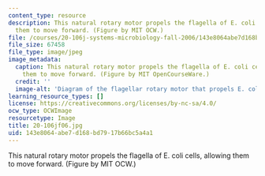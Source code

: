```yaml
---
content_type: resource
description: This natural rotary motor propels the flagella of E. coli cells, allowing
  them to move forward. (Figure by MIT OCW.)
file: /courses/20-106j-systems-microbiology-fall-2006/143e8064abe7d168bd7917b66bc5a4a1_20-106jf06.jpg
file_size: 67458
file_type: image/jpeg
image_metadata:
  caption: This natural rotary motor propels the flagella of E. coli cells, allowing
    them to move forward. (Figure by MIT OpenCourseWare.)
  credit: ''
  image-alt: 'Diagram of the flagellar rotary motor that propels E. coli. '
learning_resource_types: []
license: https://creativecommons.org/licenses/by-nc-sa/4.0/
ocw_type: OCWImage
resourcetype: Image
title: 20-106jf06.jpg
uid: 143e8064-abe7-d168-bd79-17b66bc5a4a1
---
```

This natural rotary motor propels the flagella of E. coli cells, allowing them to move forward. (Figure by MIT OCW.)